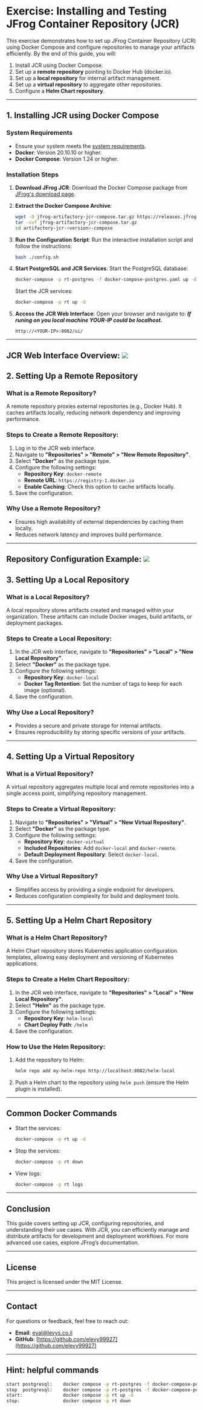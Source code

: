 # **Exercise: Installing and Testing JFrog Container Repository (JCR)**

This exercise demonstrates how to set up JFrog Container Repository (JCR) using Docker Compose and configure repositories to manage your artifacts efficiently. By the end of this guide, you will:

1. Install JCR using Docker Compose.
2. Set up a **remote repository** pointing to Docker Hub (docker.io).
3. Set up a **local repository** for internal artifact management.
4. Set up a **virtual repository** to aggregate other repositories.
5. Configure a **Helm Chart repository**.

---

## **1. Installing JCR using Docker Compose**

### **System Requirements**
- Ensure your system meets the [system requirements](https://jfrog.com/help/r/jfrog-installation-setup-documentation/system-requirements).
- **Docker**: Version 20.10.10 or higher.
- **Docker Compose**: Version 1.24 or higher.

### **Installation Steps**
1. **Download JFrog JCR**:
   Download the Docker Compose package from [JFrog's download page](https://jfrog.com/download-jfrog-container-registry/).

2. **Extract the Docker Compose Archive**:
   ```bash
   wget -O jfrog-artifactory-jcr-compose.tar.gz https://releases.jfrog.io/artifactory/bintray-artifactory/org/artifactory/jcr/docker/jfrog-artifactory-jcr/[RELEASE]/jfrog-artifactory-jcr-[RELEASE]-compose.tar.gz
   tar -xvf jfrog-artifactory-jcr-compose.tar.gz
   cd artifactory-jcr-<version>-compose
   ```

3. **Run the Configuration Script**:
   Run the interactive installation script and follow the instructions:
   ```bash
   bash ./config.sh
   ```

4. **Start PostgreSQL and JCR Services**:
   Start the PostgreSQL database:
   ```bash
   docker-compose -p rt-postgres -f docker-compose-postgres.yaml up -d
   ```
   Start the JCR services:
   ```bash
   docker-compose -p rt up -d
   ```



5. **Access the JCR Web Interface**:
   Open your browser and navigate to:
   <B><I>If runing on you local machine YOUR-IP could be localhost. </I></B> 
   ```
   http://<YOUR-IP>:8082/ui/
   ```

---
**JCR Web Interface Overview**:
<img src="./jcr-ui.png">
---

## **2. Setting Up a Remote Repository**

### **What is a Remote Repository?**
A remote repository proxies external repositories (e.g., Docker Hub). It caches artifacts locally, reducing network dependency and improving performance.


### **Steps to Create a Remote Repository**:
1. Log in to the JCR web interface.
2. Navigate to **"Repositories" > "Remote" > "New Remote Repository"**.
3. Select **"Docker"** as the package type.
4. Configure the following settings:
   - **Repository Key**: `docker-remote`
   - **Remote URL**: `https://registry-1.docker.io`
   - **Enable Caching**: Check this option to cache artifacts locally.
5. Save the configuration.

### **Why Use a Remote Repository?**
- Ensures high availability of external dependencies by caching them locally.
- Reduces network latency and improves build performance.

---
**Repository Configuration Example**:
<img src="./jfrog-repo.png">
---

## **3. Setting Up a Local Repository**

### **What is a Local Repository?**
A local repository stores artifacts created and managed within your organization. These artifacts can include Docker images, build artifacts, or deployment packages.

### **Steps to Create a Local Repository**:
1. In the JCR web interface, navigate to **"Repositories" > "Local" > "New Local Repository"**.
2. Select **"Docker"** as the package type.
3. Configure the following settings:
   - **Repository Key**: `docker-local`
   - **Docker Tag Retention**: Set the number of tags to keep for each image (optional).
4. Save the configuration.

### **Why Use a Local Repository?**
- Provides a secure and private storage for internal artifacts.
- Ensures reproducibility by storing specific versions of your artifacts.

---

## **4. Setting Up a Virtual Repository**

### **What is a Virtual Repository?**
A virtual repository aggregates multiple local and remote repositories into a single access point, simplifying repository management.

### **Steps to Create a Virtual Repository**:
1. Navigate to **"Repositories" > "Virtual" > "New Virtual Repository"**.
2. Select **"Docker"** as the package type.
3. Configure the following settings:
   - **Repository Key**: `docker-virtual`
   - **Included Repositories**: Add `docker-local` and `docker-remote`.
   - **Default Deployment Repository**: Select `docker-local`.
4. Save the configuration.

### **Why Use a Virtual Repository?**
- Simplifies access by providing a single endpoint for developers.
- Reduces configuration complexity for build and deployment tools.

---

## **5. Setting Up a Helm Chart Repository**

### **What is a Helm Chart Repository?**
A Helm Chart repository stores Kubernetes application configuration templates, allowing easy deployment and versioning of Kubernetes applications.

### **Steps to Create a Helm Chart Repository**:
1. In the JCR web interface, navigate to **"Repositories" > "Local" > "New Local Repository"**.
2. Select **"Helm"** as the package type.
3. Configure the following settings:
   - **Repository Key**: `helm-local`
   - **Chart Deploy Path**: `/helm`
4. Save the configuration.

### **How to Use the Helm Repository**:
1. Add the repository to Helm:
   ```bash
   helm repo add my-helm-repo http://localhost:8082/helm-local
   ```
2. Push a Helm chart to the repository using `helm push` (ensure the Helm plugin is installed).

---

## **Common Docker Commands**
- Start the services:
  ```bash
  docker-compose -p rt up -d
  ```
- Stop the services:
  ```bash
  docker-compose -p rt down
  ```
- View logs:
  ```bash
  docker-compose -p rt logs
  ```

---

## **Conclusion**

This guide covers setting up JCR, configuring repositories, and understanding their use cases. With JCR, you can efficiently manage and distribute artifacts for development and deployment workflows. For more advanced use cases, explore JFrog’s documentation.

---
## License

This project is licensed under the MIT License.

---
## **Contact**
For questions or feedback, feel free to reach out:
- **Email**: eyal@levys.co.il
- **GitHub**: [https://github.com/elevy99927](https://github.com/elevy99927)

---

## Hint: helpful commands
```bash
start postgresql:    docker compose -p rt-postgres -f docker-compose-postgres.yaml up -d
stop  postgresql:    docker compose -p rt-postgres -f docker-compose-postgres.yaml down
start:               docker compose -p rt up -d
stop:                docker compose -p rt down
```